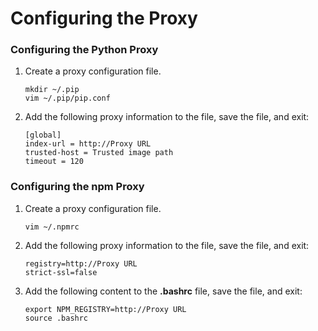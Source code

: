# Configuring the Proxy


### Configuring the Python Proxy

1. Create a proxy configuration file.
     
   ```
   mkdir ~/.pip
   vim ~/.pip/pip.conf
   ```

2. Add the following proxy information to the file, save the file, and exit:
     
   ```
   [global]
   index-url = http://Proxy URL
   trusted-host = Trusted image path
   timeout = 120
   ```


### Configuring the npm Proxy

1. Create a proxy configuration file.
     
   ```
   vim ~/.npmrc
   ```

2. Add the following proxy information to the file, save the file, and exit:
     
   ```
   registry=http://Proxy URL
   strict-ssl=false
   ```

3. Add the following content to the **.bashrc** file, save the file, and exit:
     
   ```
   export NPM_REGISTRY=http://Proxy URL
   source .bashrc
   ```
